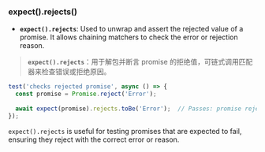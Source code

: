 ### expect().rejects()

- **`expect().rejects`**: Used to unwrap and assert the rejected value of a promise. It allows chaining matchers to check the error or rejection reason.

> **`expect().rejects`**：用于解包并断言 promise 的拒绝值，可链式调用匹配器来检查错误或拒绝原因。

```js
test('checks rejected promise', async () => {
  const promise = Promise.reject('Error');
  
  await expect(promise).rejects.toBe('Error');  // Passes: promise rejects with 'Error'
});
```

`expect().rejects` is useful for testing promises that are expected to fail, ensuring they reject with the correct error or reason.